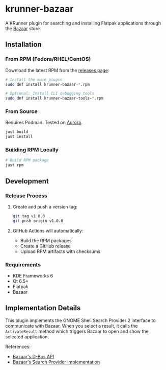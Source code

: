 # krunner-bazaar

A KRunner plugin for searching and installing Flatpak applications through the [Bazaar](https://github.com/kolunmi/bazaar) store.

## Installation

### From RPM (Fedora/RHEL/CentOS)

Download the latest RPM from the [releases page](https://github.com/ublue-os/krunner-bazaar/releases):

```bash
# Install the main plugin
sudo dnf install krunner-bazaar-*.rpm

# Optional: Install CLI debugging tools
sudo dnf install krunner-bazaar-tools-*.rpm
```

### From Source

Requires Podman. Tested on [Aurora](https://getaurora.dev).

```bash
just build
just install
```

### Building RPM Locally

```bash
# Build RPM package
just rpm

```

## Development

### Release Process

1. Create and push a version tag:
   ```bash
   git tag v1.0.0
   git push origin v1.0.0
   ```

2. GitHub Actions will automatically:
   - Build the RPM packages
   - Create a GitHub release
   - Upload RPM artifacts with checksums

### Requirements

- KDE Frameworks 6
- Qt 6.5+
- Flatpak
- Bazaar

## Implementation Details

This plugin implements the GNOME Shell Search Provider 2 interface to communicate with Bazaar. When you select a result, it calls the `ActivateResult` method which triggers Bazaar to open and show the selected application.

References:
- [Bazaar's D-Bus API](https://github.com/kolunmi/bazaar/blob/master/src/shell-search-provider-dbus-interfaces.xml)
- [Bazaar's Search Provider Implementation](https://github.com/kolunmi/bazaar/blob/master/src/bz-gnome-shell-search-provider.c)
